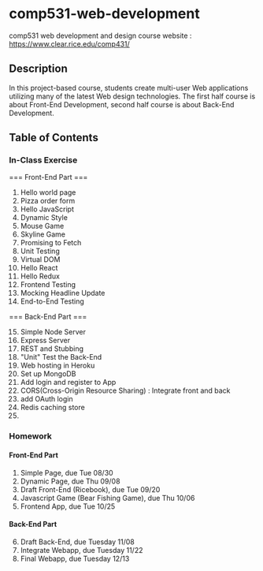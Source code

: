 # comp531-web-development
comp531 web development and design
course website : https://www.clear.rice.edu/comp431/

## Description
In this project-based course, students create multi-user Web applications utilizing many of the latest Web design technologies.
The first half course is about Front-End Development, second half course is about Back-End Development.


## Table of Contents
### In-Class Exercise
=== Front-End Part ===

1. Hello world page
2. Pizza order form
3. Hello JavaScript
4. Dynamic Style
5. Mouse Game
6. Skyline Game
7. Promising to Fetch
8. Unit Testing
9. Virtual DOM
10. Hello React
11. Hello Redux
12. Frontend Testing
13. Mocking Headline Update
14. End-to-End Testing

=== Back-End Part ===

15. Simple Node Server
16. Express Server
17. REST and Stubbing
18. "Unit" Test the Back-End
19. Web hosting in Heroku
20. Set up MongoDB
21. Add login and register to App
22. CORS(Cross-Origin Resource Sharing) : Integrate front and back
23. add OAuth login
24. Redis caching store
25.

### Homework
#### Front-End Part
1. Simple Page, due Tue 08/30
2. Dynamic Page, due Thu 09/08
3. Draft Front-End (Ricebook), due Tue 09/20
4. Javascript Game (Bear Fishing Game), due Thu 10/06
5. Frontend App, due Tue 10/25

#### Back-End Part
6. Draft Back-End, due Tuesday 11/08
7. Integrate Webapp, due Tuesday 11/22
8. Final Webapp, due Tuesday 12/13